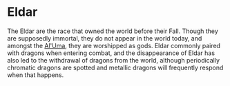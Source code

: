 # Eldar

The Eldar are the race that owned the world before their Fall. Though they are supposedly immortal, they do not appear in the world today, and amongst the [Al'Uma](/Religions/AlUma.md), they are worshipped as gods. Eldar commonly paired with dragons when entering combat, and the disappearance of Eldar has also led to the withdrawal of dragons from the world, although periodically chromatic dragons are spotted and metallic dragons will frequently respond when that happens.
